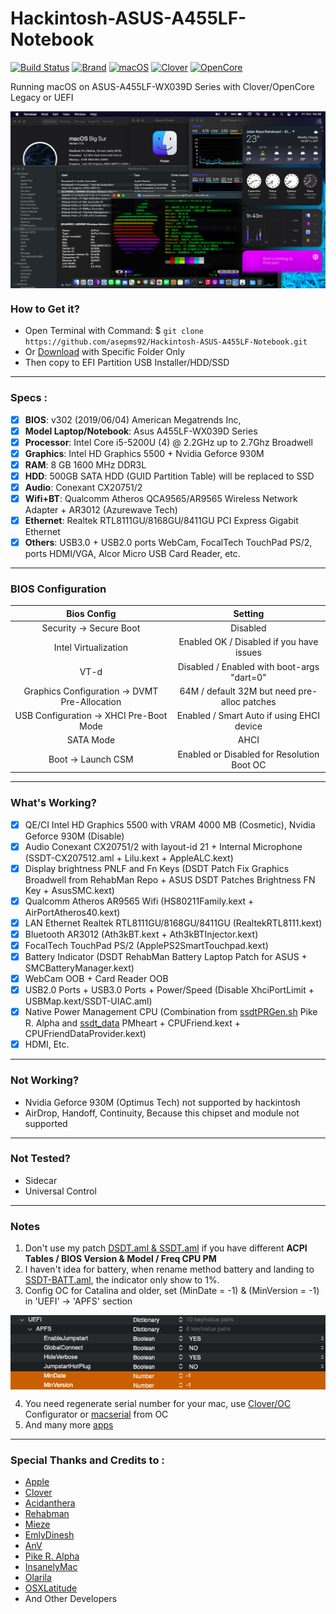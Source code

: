 # Hackintosh-ASUS-A455LF-Notebook

[![Build Status](https://github.com/asepms92/Hackintosh-ASUS-A455LF-Notebook/workflows/CI/badge.svg?branch=master)](https://github.com/asepms92/Hackintosh-ASUS-A455LF-Notebook/actions)
[![Brand](https://img.shields.io/badge/A455LF-WX039D-yellow?style=flat&logo=asus)](https://www.asus.com/)
[![macOS](https://img.shields.io/badge/macOS-Big_Sur_v11.6-red?style=flat&logo=apple)](https://www.apple.com/macos/big-sur/)
[![Clover](https://img.shields.io/badge/Clover-r5149-brightgreen?style=flat&logo=icq)](https://github.com/CloverHackyColor/CloverBootloader)
[![OpenCore](https://img.shields.io/badge/OpenCore-v0.8.4-blue?style=flat&logo=okta)](https://github.com/acidanthera/OpenCorePkg)

Running macOS on ASUS-A455LF-WX039D Series with Clover/OpenCore Legacy or UEFI
 
<img src="/Images/Sept-MacBook-Images.png?raw=true" alt="macOS Big Sur" align="center">
 
### How to Get it?

- Open Terminal with Command: $ `git clone https://github.com/asepms92/Hackintosh-ASUS-A455LF-Notebook.git`
- Or [Download](https://github.com/asepms92/Hackintosh-ASUS-A455LF-Notebook/archive/refs/heads/master.zip) with Specific Folder Only
- Then copy to EFI Partition USB Installer/HDD/SSD
 
--------------------------------------------------------------------------------------------
 
### Specs :

- [x] <b>BIOS</b>: v302 (2019/06/04) American Megatrends Inc,
- [x] <b>Model Laptop/Notebook</b>: Asus A455LF-WX039D Series
- [x] <b>Processor</b>: Intel Core i5-5200U (4) @ 2.2GHz up to 2.7Ghz Broadwell
- [x] <b>Graphics</b>: Intel HD Graphics 5500 + Nvidia Geforce 930M
- [x] <b>RAM</b>: 8 GB 1600 MHz DDR3L
- [x] <b>HDD</b>: 500GB SATA HDD (GUID Partition Table) will be replaced to SSD
- [x] <b>Audio</b>: Conexant CX20751/2
- [x] <b>Wifi+BT</b>: Qualcomm Atheros QCA9565/AR9565 Wireless Network Adapter + AR3012 (Azurewave Tech)
- [x] <b>Ethernet</b>: Realtek RTL8111GU/8168GU/8411GU PCI Express Gigabit Ethernet
- [x] <b>Others</b>: USB3.0 + USB2.0 ports WebCam, FocalTech TouchPad PS/2, ports HDMI/VGA, Alcor Micro USB Card Reader, etc.

--------------------------------------------------------------------------------------------

### BIOS Configuration

Bios Config | Setting 
:---:| :---:
Security -> Secure Boot | Disabled
Intel Virtualization    | Enabled OK / Disabled if you have issues
VT-d | Disabled / Enabled with boot-args "dart=0"
Graphics Configuration -> DVMT Pre-Allocation | 64M / default 32M but need pre-alloc patches
USB Configuration -> XHCI Pre-Boot Mode | Enabled / Smart Auto if using EHCI device
SATA Mode | AHCI
Boot -> Launch CSM | Enabled or Disabled for Resolution Boot OC
 
--------------------------------------------------------------------------------------------
 
### What's Working?

- [x] QE/CI Intel HD Graphics 5500 with VRAM 4000 MB (Cosmetic), Nvidia Geforce 930M (Disable)
- [x] Audio Conexant CX20751/2 with layout-id 21 + Internal Microphone (SSDT-CX207512.aml + Lilu.kext + AppleALC.kext)
- [x] Display brightness PNLF and Fn Keys (DSDT Patch Fix Graphics Broadwell from RehabMan Repo + ASUS DSDT Patches Brightness FN Key + AsusSMC.kext)
- [x] Qualcomm Atheros AR9565 Wifi (HS80211Family.kext + AirPortAtheros40.kext)
- [x] LAN Ethernet Realtek RTL8111GU/8168GU/8411GU (RealtekRTL8111.kext)
- [x] Bluetooth AR3012 (Ath3kBT.kext + Ath3kBTInjector.kext)
- [x] FocalTech TouchPad PS/2 (ApplePS2SmartTouchpad.kext)
- [x] Battery Indicator (DSDT RehabMan Battery Laptop Patch for ASUS + SMCBatteryManager.kext)
- [x] WebCam OOB + Card Reader OOB
- [x] USB2.0 Ports + USB3.0 Ports + Power/Speed (Disable XhciPortLimit + USBMap.kext/SSDT-UIAC.aml)
- [x] Native Power Management CPU (Combination from [ssdtPRGen.sh](https://github.com/Piker-Alpha/ssdtPRGen.sh) Pike R. Alpha and [ssdt_data](https://github.com/acidanthera/CPUFriend/blob/master/Instructions.md#data-combination) PMheart + CPUFriend.kext + CPUFriendDataProvider.kext)
- [x] HDMI, Etc.
 
--------------------------------------------------------------------------------------------
 
### Not Working?

- Nvidia Geforce 930M (Optimus Tech) not supported by hackintosh
- AirDrop, Handoff, Continuity, Because this chipset and module not supported

--------------------------------------------------------------------------------------------

### Not Tested?
 
 - Sidecar
 - Universal Control
 
--------------------------------------------------------------------------------------------
 
### Notes

1. Don't use my patch [DSDT.aml & SSDT.aml](https://github.com/asepms92/Hackintosh-ASUS-A455LF-Notebook/tree/master/CLOVER/EFI/CLOVER/ACPI/patched) if you have different <b>ACPI Tables / BIOS Version & Model / Freq CPU PM</b>
2. I haven't idea for battery, when rename method battery and landing to [SSDT-BATT.aml](https://github.com/asepms92/Hackintosh-ASUS-A455LF-Notebook/tree/master/OC/EFI/OC/ACPI), the indicator only show to 1%.
3. Config OC for Catalina and older, set (MinDate = -1) & (MinVersion = -1) in 'UEFI' -> 'APFS' section

<img src="/Images/set-config-oc-for-catalina-and-older.png?raw=true" alt="Set config OC Catalina and older" align="center">

4. You need regenerate serial number for your mac, use [Clover](https://mackie100projects.altervista.org/download-clover-configurator/)[/OC](https://mackie100projects.altervista.org/download-opencore-configurator/) Configurator or [macserial](https://github.com/asepms92/Hackintosh-ASUS-A455LF-Notebook/tree/master/OC/Utilities/macserial) from OC
5. And many more [apps](https://github.com/asepms92/Hackintosh-ASUS-A455LF-Notebook/tree/master/Tools/Apps)

--------------------------------------------------------------------------------------------
 
### Special Thanks and Credits to :

- [Apple](https://www.apple.com)
- [Clover](https://github.com/CloverHackyColor/CloverBootloader)
- [Acidanthera](https://github.com/acidanthera)
- [Rehabman](https://github.com/RehabMan)
- [Mieze](https://github.com/Mieze)
- [EmlyDinesh](https://github.com/EMlyDinEsHMG)
- [AnV](https://github.com/andyvand)
- [Pike R. Alpha](https://github.com/Piker-Alpha)
- [InsanelyMac](https://www.insanelymac.com)
- [Olarila](http://olarila.com)
- [OSXLatitude](https://osxlatitude.com)
- And Other Developers
